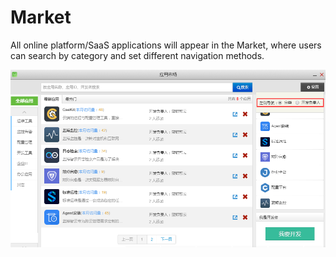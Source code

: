 # Market

All online platform/SaaS applications will appear in the Market, where users can search by category and set different navigation methods.

![-w2020](../assets/DockMarket.png)